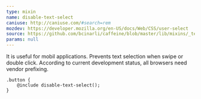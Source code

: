 ```yaml
---
type: mixin
name: disable-text-select
caniuse: http://caniuse.com/#search=rem
mozdev: https://developer.mozilla.org/en-US/docs/Web/CSS/user-select
source: https://github.com/bcinarli/caffeine/blob/master/lib/mixins/_text.scss#L130
params: null
---
```

It is useful for mobil applications. Prevents text selection when swipe or double click. According to current development status, all browsers need vendor prefixing.

``` {.language-scss}
.button {
    @include disable-text-select();
}
```